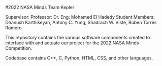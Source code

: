 #2022 NASA Minds Team Kepler

Supervisor:  Professor: Dr. Eng: Mohamed El Hadedy 
Student Members: Dhanush Karthikeyan, Antony C. Yung, Shadrach W. Viste, Ruben Torres Romero

This repository contains the various software components created to interface with and actuate our project for the 2022 NASA Minds Competition.

Codebase contains C++, C, Python, HTML, CSS, and other languages.

